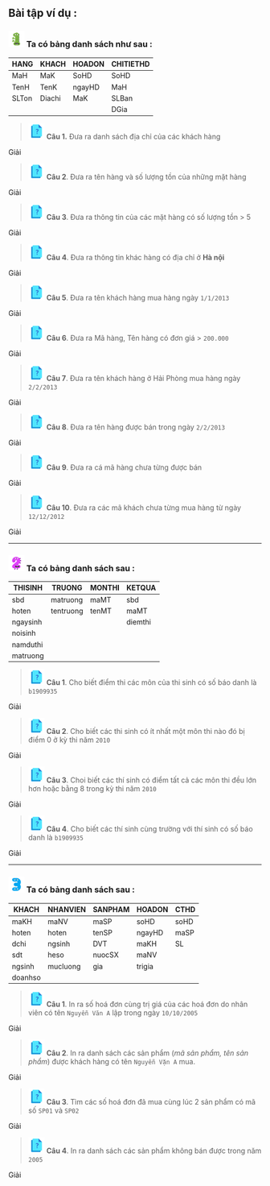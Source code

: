 ## Bài tập ví dụ :

### ![icons8-1_cute.png](https://raw.githubusercontent.com/Zenfection/Image/master/2021/03/21-12-29-08-icons8-1_cute.png) Ta có bảng danh sách như sau :

| HANG  | KHACH  | HOADON | CHITIETHD |
| ----- | ------ | ------ | --------- |
| MaH   | MaK    | SoHD   | SoHD      |
| TenH  | TenK   | ngayHD | MaH       |
| SLTon | Diachi | MaK    | SLBan     |
|       |        |        | DGia      |

> ![icons8questionspng](https://raw.githubusercontent.com/Zenfection/Image/master/2021/03/17-08-59-15-icons8-questions.png) **Câu 1.** Đưa ra danh sách địa chỉ của các khách hàng

Giải

> ![icons8questionspng](https://raw.githubusercontent.com/Zenfection/Image/master/2021/03/17-08-59-15-icons8-questions.png) **Câu 2**. Đưa ra tên hàng và số lượng tồn của những mặt hàng

Giải

> ![icons8questionspng](https://raw.githubusercontent.com/Zenfection/Image/master/2021/03/17-08-59-15-icons8-questions.png) **Câu 3**. Đưa ra thông tin của các mặt hàng có số lượng tồn > 5

Giải

> ![icons8questionspng](https://raw.githubusercontent.com/Zenfection/Image/master/2021/03/17-08-59-15-icons8-questions.png) **Câu 4**. Đưa ra thông tin khác hàng có địa chỉ ở **Hà nội**

Giải

> ![icons8questionspng](https://raw.githubusercontent.com/Zenfection/Image/master/2021/03/17-08-59-15-icons8-questions.png) **Câu 5**. Đưa ra tên khách hàng mua hàng ngày `1/1/2013`

Giải

> ![icons8questionspng](https://raw.githubusercontent.com/Zenfection/Image/master/2021/03/17-08-59-15-icons8-questions.png) **Câu 6**. Đưa ra Mã hàng, Tên hàng có đơn giá > `200.000`

Giải

> ![icons8questionspng](https://raw.githubusercontent.com/Zenfection/Image/master/2021/03/17-08-59-15-icons8-questions.png) **Câu 7**. Đưa ra tên khách hàng ở Hải Phòng mua hàng ngày `2/2/2013`

Giải

> ![icons8questionspng](https://raw.githubusercontent.com/Zenfection/Image/master/2021/03/17-08-59-15-icons8-questions.png) **Câu 8**. Đưa ra tên hàng được bán trong ngày `2/2/2013`

Giải

> ![icons8questionspng](https://raw.githubusercontent.com/Zenfection/Image/master/2021/03/17-08-59-15-icons8-questions.png) **Câu 9**. Đưa ra cá mã hàng chưa từng được bán

Giải

> ![icons8questionspng](https://raw.githubusercontent.com/Zenfection/Image/master/2021/03/17-08-59-15-icons8-questions.png) **Câu 10**. Đưa ra các mã khách chưa từng mua hàng từ ngày `12/12/2012`

Giải

---

### ![icons8-2_cute.png](https://raw.githubusercontent.com/Zenfection/Image/master/2021/03/21-12-29-20-icons8-2_cute.png) Ta có bảng danh sách sau :

| THISINH  | TRUONG    | MONTHI | KETQUA  |
| -------- | --------- | ------ | ------- |
| sbd      | matruong  | maMT   | sbd     |
| hoten    | tentruong | tenMT  | maMT    |
| ngaysinh |           |        | diemthi |
| noisinh  |           |        |         |
| namduthi |           |        |         |
| matruong |           |        |         |

> ![icons8questionspng](https://raw.githubusercontent.com/Zenfection/Image/master/2021/03/17-08-59-15-icons8-questions.png) **Câu 1**. Cho biết điểm thi các môn của thi sinh có số báo danh là `b1909935`

Giải

> ![icons8questionspng](https://raw.githubusercontent.com/Zenfection/Image/master/2021/03/17-08-59-15-icons8-questions.png) **Câu 2**. Cho biết các thi sinh có ít nhất một môn thi nào đó bị điểm 0 ở kỳ thi năm `2010`

Giải

> ![icons8questionspng](https://raw.githubusercontent.com/Zenfection/Image/master/2021/03/17-08-59-15-icons8-questions.png) **Câu 3**. Choi biết các thí sinh có điểm tất cả các môn thi đều lớn hơn hoặc bằng 8 trong kỳ thi năm `2010`

Giải

> ![icons8questionspng](https://raw.githubusercontent.com/Zenfection/Image/master/2021/03/17-08-59-15-icons8-questions.png) **Câu 4**. Cho biết các thí sinh cùng trường với thí sinh có số báo danh là `b1909935`

Giải

---

### ![icons8-3_cute.png](https://raw.githubusercontent.com/Zenfection/Image/master/2021/03/21-12-29-36-icons8-3_cute.png) Ta có bảng danh sách sau :

| KHACH   | NHANVIEN | SANPHAM | HOADON | CTHD |
| ------- | -------- | ------- | ------ | ---- |
| maKH    | maNV     | maSP    | soHD   | soHD |
| hoten   | hoten    | tenSP   | ngayHD | maSP |
| dchi    | ngsinh   | DVT     | maKH   | SL   |
| sdt     | heso     | nuocSX  | maNV   |      |
| ngsinh  | mucluong | gia     | trigia |      |
| doanhso |          |         |        |      |

> ![icons8questionspng](https://raw.githubusercontent.com/Zenfection/Image/master/2021/03/17-08-59-15-icons8-questions.png) **Câu 1**. In ra số hoá đơn cùng trị giá của các hoá đơn do nhân viên có tên `Nguyễn Văn A` lập trong ngày `10/10/2005`

Giải

> ![icons8questionspng](https://raw.githubusercontent.com/Zenfection/Image/master/2021/03/17-08-59-15-icons8-questions.png) **Câu 2**. In ra danh sách các sản phẩm (*mã sản phẩm, tên sản phẩm*) được khách hàng có tên `Nguyễn Vặn A` mua.

Giải

> ![icons8questionspng](https://raw.githubusercontent.com/Zenfection/Image/master/2021/03/17-08-59-15-icons8-questions.png) **Câu 3**. Tìm các số hoá đơn đã mua cùng lúc 2 sản phẩm có mã số `SP01` và `SP02`

Giải

> ![icons8questionspng](https://raw.githubusercontent.com/Zenfection/Image/master/2021/03/17-08-59-15-icons8-questions.png) **Câu 4**. In ra danh sách các sản phẩm không bán được trong năm `2005`

Giải
